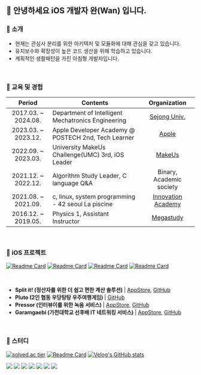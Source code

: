 
## 👋 안녕하세요 iOS 개발자 완(Wan) 입니다.

### 💬 소개
- 현재는 관심사 분리를 위한 아키텍처 및 모듈화에 대해 관심을 갖고 있습니다.
- 유지보수와 확장성이 높은 코드 생산을 위해 학습하고 있습니다.
- 계획적인 생활패턴을 가진 아침형 개발자입니다.

<br>

### 📲 교육 및 경험
|Period|Contents|Organization|
|:-:|---|:-:|
|2017.03. ~ 2024.08.|Department of Intelligent Mechatronics Engineering|[Sejong Univ.](http://imc.sejong.ac.kr/)|
|2023.03. ~ 2023.12.|Apple Developer Academy @ POSTECH 2nd, Tech Learner|[Apple](https://developeracademy.postech.ac.kr)|
|2022.09. ~ 2023.03.|University MakeUs Challenge(UMC) 3rd, iOS Leader|[MakeUs](https://www.makeus.in/umc)|
|2021.12. ~ 2022.12.|Algorithm Study Leader, C language Q&A|Binary, Academic society|
|2021.08. ~ 2021.09.|c, linux, system programming - 42 seoul La piscine|[Innovation Academy](https://42seoul.kr/seoul42/main/view)|
|2016.12. ~ 2019.05.|Physics 1, Assistant Instructor|[Megastudy](https://www.megastudy.net/teacher_v2/main.asp?tec_cd=kimsj01)|

<br>

### 🍎 iOS 프로젝트
[![Readme Card](https://github-readme-stats.vercel.app/api/pin/?username=hsw1920&repo=MacC-Team13-SplitIt)](https://github.com/DeveloperAcademy-POSTECH/MacC-Team13-SplitIt)
[![Readme Card](https://github-readme-stats.vercel.app/api/pin/?username=hsw1920&repo=MC3-Team18-IGDN)](https://github.com/DeveloperAcademy-POSTECH/MC3-Team18-IGDN)
[![Readme Card](https://github-readme-stats.vercel.app/api/pin/?username=hsw1920&repo=MC2_2thCo.6thPlatoon)](https://github.com/DeveloperAcademy-POSTECH/MC2_2thCo.6thPlatoon)
[![Readme Card](https://github-readme-stats.vercel.app/api/pin/?username=LGYPJ&repo=iOS)](https://github.com/LGYPJ/iOS)

<br>

- <b>Split it! (정산자를 위한 더 쉽고 편한 계산 솔루션) </b>| [AppStore](https://apps.apple.com/kr/app/split-it-%EC%8A%A4%ED%94%8C%EB%A6%BF%EC%9E%87/id6470256280), [GitHub](https://github.com/DeveloperAcademy-POSTECH/MacC-Team13-SplitIt) 
- <b>Pluto (2인 협동 우당탕탕 우주여행게임) </b>| [GitHub](https://github.com/DeveloperAcademy-POSTECH/MC3-Team18-IGDN)
- <b>Pressor (인터뷰이를 위한 녹음 서비스) </b>| [AppStore](https://apps.apple.com/kr/app/pressor/id6449947227), [GitHub](https://github.com/DeveloperAcademy-POSTECH/MC2_2thCo.6thPlatoon)
- <b>Garamgaebi (가천대학교 선후배 IT 네트워킹 서비스) </b>| [AppStore](https://apps.apple.com/kr/app/%EA%B0%80%EB%9E%8C%EA%B0%9C%EB%B9%84/id6446202566), [GitHub](https://github.com/LGYPJ/iOS)

<br>

### 🧩 스터디
[![solved.ac tier](http://mazassumnida.wtf/api/v2/generate_badge?boj=hsw1920)](https://solved.ac/hsw1920)
[![Readme Card](https://github-readme-stats.vercel.app/api/pin/?username=hsw1920&repo=ProblemSolving)](https://github.com/hsw1920/ProblemSolving)
[![Velog's GitHub stats](https://velog-readme-stats.vercel.app/api?name=hsw1920)](https://velog.io/@hsw1920/series/)

<img src="https://img.shields.io/badge/iOS-181717?style=flat&logo=Apple&logoColor=Black"/> <img src="https://img.shields.io/badge/Swift-F05138?style=flat&logo=Swift&logoColor=white"/> <img src="https://img.shields.io/badge/UIKit-2396F3?style=flat&logo=UIKit&logoColor=white"/> <img src="https://img.shields.io/badge/RxSwift-fa4db3?style=flat&logo=ReactiveX&logoColor=white"/>
<img src="https://img.shields.io/badge/Git-F05032?style=flat&logo=Git&logoColor=white"/> <img src="https://img.shields.io/badge/GitHub-181717?style=flat&logo=GitHub&logoColor=white"/> <img src="https://img.shields.io/badge/Notion-000000?style=flat&logo=Notion&logoColor=white"/> 
